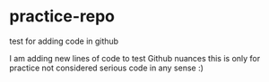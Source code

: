 # practice-repo

test for adding code in github


I am adding new lines of code to test Github nuances
this is only for practice
not considered serious code in any sense :)
